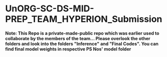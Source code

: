 # UnORG-SC-DS-MID-PREP_TEAM_HYPERION_Submission

#### Note: This Repo is a private-made-public repo which was earlier used to collaborate by the members of the team... Please overlook the other folders and look into the folders "Inference" and "Final Codes". You can find final model weights in respective PS Nos' model folder
